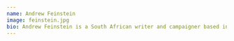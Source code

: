 ```yaml
---
name: Andrew Feinstein
image: feinstein.jpg
bio: Andrew Feinstein is a South African writer and campaigner based in the UK. He was a facilitator in the constitutional negotiations process that led to the first democratic elections in South Africa in 1994, when he was elected an ANC Member of Parliament. He served as an MP for more than seven years – on Parliament’s Finance committee, serving as Deputy Chair of the country’s Audit Commission and as the ranking ANC member on the key financial oversight body, the Public Accounts Committee. He resigned in protest when the Public Accounts Committee was prohibited from investigating a massive arms deal involving several European companies that was tainted by allegations of high-level corruption. He appears regularly in a range of print and broadcast media. These include, most often, the BBC, Al Jazeera, CNN, Sky, NPR, Democracy Now, the Guardian, the New York Times, the Mail & Guardian and Die Zeit.<br><br>An Open Society International Fellow while writing The Shadow World and developing an arms trade manual, Andrew also chairs the Friends of the Treatment Action Campaign, an HIV and AIDS charity, registered in the UK since 2001.
---
```

